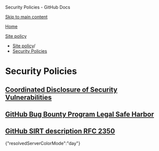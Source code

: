 Security Policies - GitHub Docs

[Skip to main content](#main-content)

[Home](/fr)

[Site policy](/fr/site-policy)

* [Site policy](/fr/site-policy)/
* [Security Policies](/fr/site-policy/security-policies)

Security Policies
==========

[Coordinated Disclosure of Security Vulnerabilities](/fr/site-policy/security-policies/coordinated-disclosure-of-security-vulnerabilities)
----------

[GitHub Bug Bounty Program Legal Safe Harbor](/fr/site-policy/security-policies/github-bug-bounty-program-legal-safe-harbor)
----------

[GitHub SIRT description RFC 2350](/fr/site-policy/security-policies/github-sirt-description-rfc-2350)
----------

{"resolvedServerColorMode":"day"}

